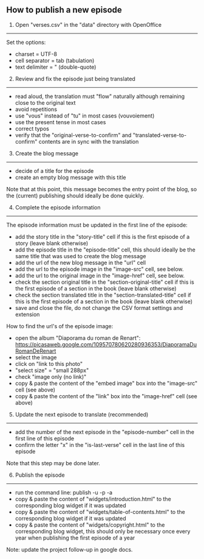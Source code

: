 How to publish a new episode
----------------------------


1. Open "verses.csv" in the "data" directory with OpenOffice
------------------------------------------------------------

Set the options:

- charset = UTF-8
- cell separator = tab (tabulation)
- text delimiter = " (double-quote)


2. Review and fix the episode just being translated
---------------------------------------------------

- read aloud, the translation must "flow" naturally although remaining close to the original text
- avoid repetitions
- use "vous" instead of "tu" in most cases (vouvoiement)
- use the present tense in most cases
- correct typos
- verify that the "original-verse-to-confirm" and "translated-verse-to-confirm" contents are in sync with the translation


3. Create the blog message
--------------------------

- decide of a title for the episode
- create an empty blog message with this title

Note that at this point, this message becomes the entry point of the blog, so the (current) publishing should ideally be done quickly.


4. Complete the episode information
-----------------------------------

The episode information must be updated in the first line of the episode:

- add the story title in the "story-title" cell if this is the first episode of a story (leave blank otherwise)
- add the episode title in the "episode-title" cell, this should ideally be the same title that was used to create the blog message
- add the url of the new blog message in the "url" cell
- add the url to the episode image in the "image-src" cell, see below.
- add the url to the original image in the "image-href" cell, see below.
- check the section original title in the "section-original-title" cell if this is the first episode of a section in the book (leave blank otherwise)
- check the section translated title in the "section-translated-title" cell if this is the first episode of a section in the book (leave blank otherwise)
- save and close the file, do not change the CSV format settings and extension

How to find the url's of the episode image:

- open the album "Diaporama du roman de Renart":
  https://picasaweb.google.com/109570780620280936353/DiaporamaDuRomanDeRenart
- select the image
- click on "link to this photo"
- "select size" = "small 288px"
- check "image only (no link)"
- copy & paste the content of the "embed image" box into the "image-src" cell (see above)
- copy & paste the content of the "link" box into the "image-href" cell (see above)


5. Update the next episode to translate (recommended)
-----------------------------------------------------

- add the number of the next episode in the "episode-number" cell in the first line of this episode
- confirm the letter "x" in the "is-last-verse" cell in the last line of this episode

Note that this step may be done later.


6. Publish the episode
----------------------

- run the command line: publish -u <login> -p <password> -a
- copy & paste the content of "widgets/introduction.html" to the corresponding blog widget  if it was updated
- copy & paste the content of "widgets/table-of-contents.html" to the corresponding blog widget  if it was updated
- copy & paste the content of "widgets/copyright.html" to the corresponding blog widget,
  this should only be necessary once every year when publishing the first episode of a year

Note: update the project follow-up in google docs.